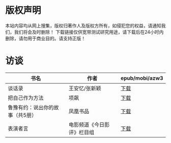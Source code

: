 # 版权声明

本站内容均从网上搜集，版权归著作人及版权方所有，如侵犯您的权益，请通知我们，我们将会及时删除！ 下载链接仅供宽带测试研究用途，请下载后在24小时内删除，请勿用于商业目的。请支持正版！

# 访谈

| 书名 | 作者 | epub/mobi/azw3 |
| --- | --- | --- |
| 谈话录 | 王安忆/张新颖 | [下载](https://url89.ctfile.com/f/31084289-1357004173-dcd05b?p=8866) |
| 把自己作为方法 | 项飙 | [下载](https://url89.ctfile.com/f/31084289-1357002262-18b150?p=8866) |
| 鲁豫有约：说出你的故事（共5册） | 凤凰书品 | [下载](https://url89.ctfile.com/f/31084289-1357001527-9d2004?p=8866) |
| 表演者言 | 电影频道《今日影评》栏目组 | [下载](https://url89.ctfile.com/f/31084289-1356999676-b4366a?p=8866) |
